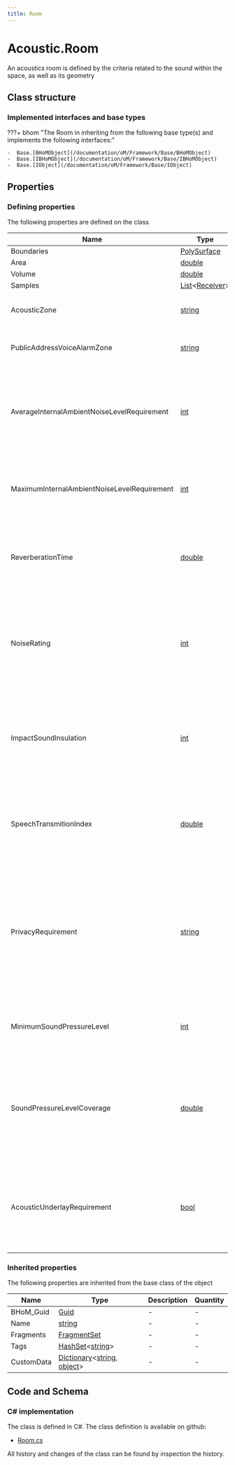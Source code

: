 ```yaml
---
title: Room
---
```


# Acoustic.Room

An acoustics room is defined by the criteria related to the sound within the space, as well as its geometry

## Class structure

### Implemented interfaces and base types

???+ bhom "The Room in inheriting from the following base type(s) and implements the following interfaces:"

    -  Base.[BHoMObject](/documentation/oM/Framework/Base/BHoMObject)
    -  Base.[IBHoMObject](/documentation/oM/Framework/Base/IBHoMObject)
    -  Base.[IObject](/documentation/oM/Framework/Base/IObject)


## Properties



### Defining properties

The following properties are defined on the class

| Name             | Type             | Description      | Quantity         |
|------------------|------------------|------------------|------------------|
| Boundaries | [PolySurface](/documentation/oM/Dimensional/Geometry/PolySurface) | - | - |
| Area | [double](https://learn.microsoft.com/en-us/dotnet/api/System.Double?view=netstandard-2.0) | - | - |
| Volume | [double](https://learn.microsoft.com/en-us/dotnet/api/System.Double?view=netstandard-2.0) | - | - |
| Samples | [List](https://learn.microsoft.com/en-us/dotnet/api/System.Collections.Generic.List-1?view=netstandard-2.0)&lt;[Receiver](/documentation/oM/Analytical/Acoustic/Receiver)&gt; | - | - |
| AcousticZone | [string](https://learn.microsoft.com/en-us/dotnet/api/System.String?view=netstandard-2.0) | This specifies the list of spaces associated with a particular occupant activity's acoustic criteria. | - |
| PublicAddressVoiceAlarmZone | [string](https://learn.microsoft.com/en-us/dotnet/api/System.String?view=netstandard-2.0) | This specifies the list of spaces associated with similar Public Address and Voice Alarm devices | - |
| AverageInternalAmbientNoiseLevelRequirement | [int](https://learn.microsoft.com/en-us/dotnet/api/System.Int32?view=netstandard-2.0) | This acoustic requirement specificies the maximum equivalent continuous noise level of a time-varying noise (LAeq,T) within a space. This metric is usually composed of noise from many sources, near and far and is measured in A-weighted decibels (dBA). | - |
| MaximumInternalAmbientNoiseLevelRequirement | [int](https://learn.microsoft.com/en-us/dotnet/api/System.Int32?view=netstandard-2.0) | This acoustic requirement specifies the maximum sound pressure level within a space (LAF,max). It is typically measured using the fast time constant in A-weighted decibels (dBA). | - |
| ReverberationTime | [double](https://learn.microsoft.com/en-us/dotnet/api/System.Double?view=netstandard-2.0) | This acoustic requirement specifies the maximum time for a steady sound pressure level in an enclosed space to decay by 60 dB. This parameter is measured in second from the moment the sound source is switched off.  | - |
| NoiseRating | [int](https://learn.microsoft.com/en-us/dotnet/api/System.Int32?view=netstandard-2.0) | Noise rating curves developed by the International Organization for Standardization (ISO) determine the acceptable indoor environment for hearing preservation, speech communication and annoyance. This requirement specifies the maximum noise rating for a space. | - |
| ImpactSoundInsulation | [int](https://learn.microsoft.com/en-us/dotnet/api/System.Int32?view=netstandard-2.0) | This specifies the required impact sound insulation performance for floors. The single figure target value is typically given in for in-situ field measurements (L'nTw) in decibels. The lower the L'nTw, the better the building element will attenuate impact noises. | - |
| SpeechTransmitionIndex | [double](https://learn.microsoft.com/en-us/dotnet/api/System.Double?view=netstandard-2.0) | Speech transmission index (STI) is a metric that represents the transmission quality of speech with respect to intelligibility by a speech transmission channel. This acoustic requirement specifies the minimum STI ranging between 0 and 1. | - |
| PrivacyRequirement | [string](https://learn.microsoft.com/en-us/dotnet/api/System.String?view=netstandard-2.0) | This specifies the acoustic privacy requirements of a space. Acoustic privacy for a space is rated according to the noise sensitivity of a receiving room and the level of activity noise within a source room. It is typically denoted by terms Not Private, Moderate and Confidential, and is used to determine the suitable level of sound insulation (DnT,w) for partitions between spaces. | - |
| MinimumSoundPressureLevel | [int](https://learn.microsoft.com/en-us/dotnet/api/System.Int32?view=netstandard-2.0) | This acoustic criterion specifies the minimum sound pressure level required at an audience plane from a Public Address or Voice Alarm system, in decibels.  | - |
| SoundPressureLevelCoverage | [double](https://learn.microsoft.com/en-us/dotnet/api/System.Double?view=netstandard-2.0) | This acoustic criterion specifies the minimum coverage area of an audience plane that must attain the Public Address or Voice Alarm MinimumSoundPressureLevel requirement. Typically given as a proportion, input a requirement value between 0-1. e.g. 80% coverage = 0.8. | - |
| AcousticUnderlayRequirement | [bool](https://learn.microsoft.com/en-us/dotnet/api/System.Boolean?view=netstandard-2.0) | By selecting 'True' this boolean indicates the areas of a development that must utilise acoustic underlay in order to attain a suitable impact sound insulation performance (considering the activity in the source rooms and the sensitivity of the receiver room). | - |


### Inherited properties
The following properties are inherited from the base class of the object

| Name             | Type             | Description      | Quantity         |
|------------------|------------------|------------------|------------------|
| BHoM_Guid | [Guid](https://learn.microsoft.com/en-us/dotnet/api/System.Guid?view=netstandard-2.0) | - | - |
| Name | [string](https://learn.microsoft.com/en-us/dotnet/api/System.String?view=netstandard-2.0) | - | - |
| Fragments | [FragmentSet](/documentation/oM/Framework/Base/FragmentSet) | - | - |
| Tags | [HashSet](https://learn.microsoft.com/en-us/dotnet/api/System.Collections.Generic.HashSet-1?view=netstandard-2.0)&lt;[string](https://learn.microsoft.com/en-us/dotnet/api/System.String?view=netstandard-2.0)&gt; | - | - |
| CustomData | [Dictionary](https://learn.microsoft.com/en-us/dotnet/api/System.Collections.Generic.Dictionary-2?view=netstandard-2.0)&lt;[string](https://learn.microsoft.com/en-us/dotnet/api/System.String?view=netstandard-2.0), [object](https://learn.microsoft.com/en-us/dotnet/api/System.Object?view=netstandard-2.0)&gt; | - | - |


## Code and Schema

### C# implementation

The class is defined in C#. The class definition is available on github:

- [Room.cs](https://github.com/BHoM/BHoM/blob/develop/Acoustic_oM/Elements/Room.cs)

All history and changes of the class can be found by inspection the history.
